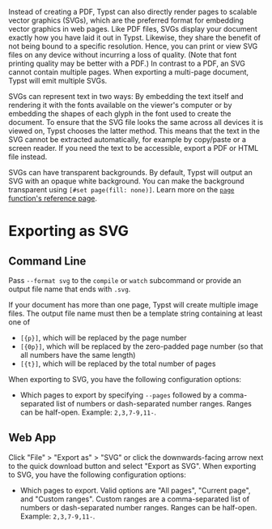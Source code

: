 Instead of creating a PDF, Typst can also directly render pages to scalable
vector graphics (SVGs), which are the preferred format for embedding vector
graphics in web pages. Like PDF files, SVGs display your document exactly how
you have laid it out in Typst. Likewise, they share the benefit of not being
bound to a specific resolution. Hence, you can print or view SVG files on any
device without incurring a loss of quality. (Note that font printing quality may
be better with a PDF.) In contrast to a PDF, an SVG cannot contain multiple
pages. When exporting a multi-page document, Typst will emit multiple SVGs.

SVGs can represent text in two ways: By embedding the text itself and rendering
it with the fonts available on the viewer's computer or by embedding the shapes
of each glyph in the font used to create the document. To ensure that the SVG
file looks the same across all devices it is viewed on, Typst chooses the latter
method. This means that the text in the SVG cannot be extracted automatically,
for example by copy/paste or a screen reader. If you need the text to be
accessible, export a PDF or HTML file instead.

SVGs can have transparent backgrounds. By default, Typst will output an SVG with
an opaque white background. You can make the background transparent using
`[#set page(fill: none)]`. Learn more on the
[`page` function's reference page]($page.fill).

# Exporting as SVG
## Command Line
Pass `--format svg` to the `compile` or `watch` subcommand or provide an output
file name that ends with `.svg`.

If your document has more than one page, Typst will create multiple image files.
The output file name must then be a template string containing at least one of
- `[{p}]`, which will be replaced by the page number
- `[{0p}]`, which will be replaced by the zero-padded page number (so that all
  numbers have the same length)
- `[{t}]`, which will be replaced by the total number of pages

When exporting to SVG, you have the following configuration options:

- Which pages to export by specifying `--pages` followed by a comma-separated
  list of numbers or dash-separated number ranges. Ranges can be half-open.
  Example: `2,3,7-9,11-`.

## Web App
Click "File" > "Export as" > "SVG" or click the downwards-facing arrow next to
the quick download button and select "Export as SVG". When exporting to SVG, you
have the following configuration options:

- Which pages to export. Valid options are "All pages", "Current page", and
  "Custom ranges". Custom ranges are a comma-separated list of numbers or
  dash-separated number ranges. Ranges can be half-open. Example: `2,3,7-9,11-`.
